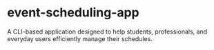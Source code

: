 # event-scheduling-app
A CLI-based application designed to help students, professionals, and everyday users efficiently manage their schedules.
